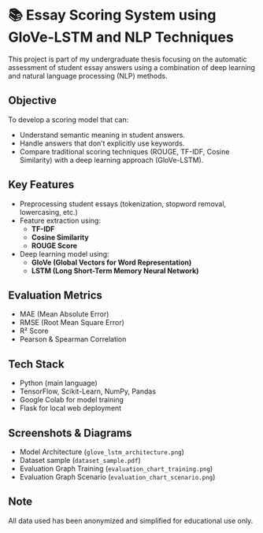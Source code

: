 # 📚 Essay Scoring System using GloVe-LSTM and NLP Techniques

This project is part of my undergraduate thesis focusing on the automatic assessment of student essay answers using a combination of deep learning and natural language processing (NLP) methods.

## Objective
To develop a scoring model that can:
- Understand semantic meaning in student answers.
- Handle answers that don’t explicitly use keywords.
- Compare traditional scoring techniques (ROUGE, TF-IDF, Cosine Similarity) with a deep learning approach (GloVe-LSTM).

## Key Features
- Preprocessing student essays (tokenization, stopword removal, lowercasing, etc.)
- Feature extraction using:
  - **TF-IDF**
  - **Cosine Similarity**
  - **ROUGE Score**
- Deep learning model using:
  - **GloVe (Global Vectors for Word Representation)**
  - **LSTM (Long Short-Term Memory Neural Network)**

## Evaluation Metrics
- MAE (Mean Absolute Error)
- RMSE (Root Mean Square Error)
- R² Score
- Pearson & Spearman Correlation

## Tech Stack
- Python (main language)
- TensorFlow, Scikit-Learn, NumPy, Pandas
- Google Colab for model training
- Flask for local web deployment

## Screenshots & Diagrams
- Model Architecture (`glove_lstm_architecture.png`)
- Dataset sample (`dataset_sample.pdf`)
- Evaluation Graph Training (`evaluation_chart_training.png`)
- Evaluation Graph Scenario (`evaluation_chart_scenario.png`)

## Note
All data used has been anonymized and simplified for educational use only.
